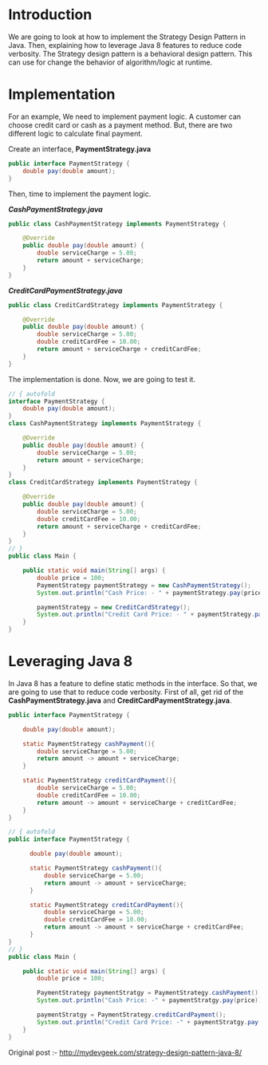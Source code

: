 # Introduction

We are going to look at how to implement the Strategy Design Pattern in Java. Then, explaining how to leverage Java 8 features to reduce code verbosity.
The Strategy design pattern is a behavioral design pattern. This can use for change the behavior of algorithm/logic at runtime.

#  Implementation

For an example, We need to implement payment logic. A customer can choose credit card or cash as a payment method. But, there are two different logic to calculate final payment.

Create an interface, **PaymentStrategy.java**

```java
public interface PaymentStrategy {
    double pay(double amount);
}
```
Then, time to implement the payment logic.

***CashPaymentStrategy.java***

```java
public class CashPaymentStrategy implements PaymentStrategy {

    @Override
    public double pay(double amount) {
        double serviceCharge = 5.00;
        return amount + serviceCharge;
    }
}
```

***CreditCardPaymentStrategy.java***

```java
public class CreditCardStrategy implements PaymentStrategy {

    @Override
    public double pay(double amount) {
        double serviceCharge = 5.00;
        double creditCardFee = 10.00;
        return amount + serviceCharge + creditCardFee;
    }
}
```

The implementation is done. Now, we are going to test it.

```java runnable
// { autofold
interface PaymentStrategy {
    double pay(double amount);
}
class CashPaymentStrategy implements PaymentStrategy {

    @Override
    public double pay(double amount) {
        double serviceCharge = 5.00;
        return amount + serviceCharge;
    }
}
class CreditCardStrategy implements PaymentStrategy {

    @Override
    public double pay(double amount) {
        double serviceCharge = 5.00;
        double creditCardFee = 10.00;
        return amount + serviceCharge + creditCardFee;
    }
}
// }
public class Main {

    public static void main(String[] args) {
        double price = 100;
        PaymentStrategy paymentStrategy = new CashPaymentStrategy();
        System.out.println("Cash Price: - " + paymentStrategy.pay(price));

        paymentStrategy = new CreditCardStrategy();
        System.out.println("Credit Card Price: - " + paymentStrategy.pay(price));
    }
}
```

# Leveraging Java 8

In Java 8 has a feature to define static methods in the interface. So that, we are going to use that to reduce code verbosity. First of all, get rid of the **CashPaymentStrategy.java** and **CreditCardPaymentStrategy.java**.

```java
public interface PaymentStrategy {

    double pay(double amount);

    static PaymentStrategy cashPayment(){
        double serviceCharge = 5.00;
        return amount -> amount + serviceCharge;
    }

    static PaymentStrategy creditCardPayment(){
        double serviceCharge = 5.00;
        double creditCardFee = 10.00;
        return amount -> amount + serviceCharge + creditCardFee;
    }
}
```

```java runnable
// { autofold
public interface PaymentStrategy {

      double pay(double amount);

      static PaymentStrategy cashPayment(){
          double serviceCharge = 5.00;
          return amount -> amount + serviceCharge;
      }

      static PaymentStrategy creditCardPayment(){
          double serviceCharge = 5.00;
          double creditCardFee = 10.00;
          return amount -> amount + serviceCharge + creditCardFee;
      }
}
// }
public class Main {

    public static void main(String[] args) {
        double price = 100;

        PaymentStrategy paymentStratgy = PaymentStrategy.cashPayment();
        System.out.println("Cash Price: -" + paymentStratgy.pay(price));

        paymentStratgy = PaymentStrategy.creditCardPayment();
        System.out.println("Credit Card Price: -" + paymentStratgy.pay(price));
    }
}
```

Original post :- http://mydevgeek.com/strategy-design-pattern-java-8/
